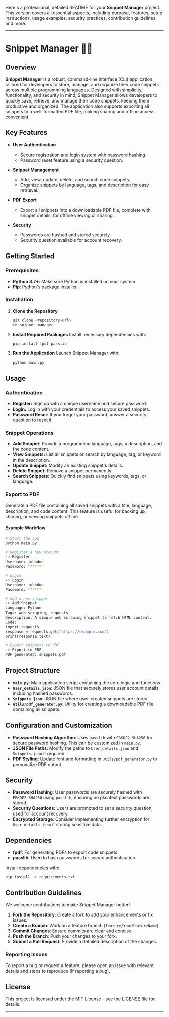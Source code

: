 Here's a professional, detailed README for your **Snippet Manager** project. This version covers all essential aspects, including purpose, features, setup instructions, usage examples, security practices, contribution guidelines, and more.

---

# Snippet Manager 🧑‍💻

## Overview
**Snippet Manager** is a robust, command-line interface (CLI) application tailored for developers to store, manage, and organize their code snippets across multiple programming languages. Designed with simplicity, functionality, and security in mind, Snippet Manager allows developers to quickly save, retrieve, and manage their code snippets, keeping them productive and organized. The application also supports exporting all snippets to a well-formatted PDF file, making sharing and offline access convenient.

## Key Features
- **User Authentication**
  - Secure registration and login system with password hashing.
  - Password reset feature using a security question.
  
- **Snippet Management**
  - Add, view, update, delete, and search code snippets.
  - Organize snippets by language, tags, and description for easy retrieval.
  
- **PDF Export**
  - Export all snippets into a downloadable PDF file, complete with snippet details, for offline viewing or sharing.

- **Security**
  - Passwords are hashed and stored securely.
  - Security question available for account recovery.

## Getting Started

### Prerequisites
- **Python 3.7+**: Make sure Python is installed on your system.
- **Pip**: Python's package installer.

### Installation

1. **Clone the Repository**
   ```bash
   git clone <repository-url>
   cd snippet-manager
   ```

2. **Install Required Packages**
   Install necessary dependencies with:
   ```bash
   pip install fpdf passlib
   ```

3. **Run the Application**
   Launch Snippet Manager with:
   ```bash
   python main.py
   ```

## Usage

### Authentication
- **Register:** Sign up with a unique username and secure password.
- **Login:** Log in with your credentials to access your saved snippets.
- **Password Reset:** If you forget your password, answer a security question to reset it.

### Snippet Operations
- **Add Snippet:** Provide a programming language, tags, a description, and the code content.
- **View Snippets:** List all snippets or search by language, tag, or keyword in the description.
- **Update Snippet:** Modify an existing snippet's details.
- **Delete Snippet:** Remove a snippet permanently.
- **Search Snippets:** Quickly find snippets using keywords, tags, or language.

### Export to PDF
Generate a PDF file containing all saved snippets with a title, language, description, and code content. This feature is useful for backing up, sharing, or viewing snippets offline.

#### Example Workflow

```bash
# Start the app
python main.py

# Register a new account
-> Register
Username: johndoe
Password: ******

# Login
-> Login
Username: johndoe
Password: ******

# Add a new snippet
-> Add Snippet
Language: Python
Tags: web scraping, requests
Description: A simple web scraping snippet to fetch HTML content.
Code:
import requests
response = requests.get('https://example.com')
print(response.text)

# Export snippets to PDF
-> Export to PDF
PDF generated: snippets.pdf
```

## Project Structure
- **`main.py`**: Main application script containing the core logic and functions.
- **`User_details.json`**: JSON file that securely stores user account details, including hashed passwords.
- **`Snippets.json`**: JSON file where user-created snippets are stored.
- **`utils/pdf_generator.py`**: Utility for creating a downloadable PDF file containing all snippets.

## Configuration and Customization
- **Password Hashing Algorithm**: Uses `passlib` with `PBKDF2_SHA256` for secure password hashing. This can be customized in `main.py`.
- **JSON File Paths**: Modify the paths to `User_details.json` and `Snippets.json` if required.
- **PDF Styling**: Update font and formatting in `utils/pdf_generator.py` to personalize PDF output.

## Security
- **Password Hashing**: User passwords are securely hashed with `PBKDF2_SHA256` using `passlib`, ensuring no plaintext passwords are stored.
- **Security Questions**: Users are prompted to set a security question, used for account recovery.
- **Encrypted Storage**: Consider implementing further encryption for `User_details.json` if storing sensitive data.

## Dependencies
- **fpdf**: For generating PDFs to export code snippets.
- **passlib**: Used to hash passwords for secure authentication.

Install dependencies with:
```bash
pip install -r requirements.txt
```

## Contribution Guidelines
We welcome contributions to make Snippet Manager better!

1. **Fork the Repository**: Create a fork to add your enhancements or fix issues.
2. **Create a Branch**: Work on a feature branch (`feature/YourFeatureName`).
3. **Commit Changes**: Ensure commits are clear and concise.
4. **Push the Branch**: Push your changes to your fork.
5. **Submit a Pull Request**: Provide a detailed description of the changes.

### Reporting Issues
To report a bug or request a feature, please open an issue with relevant details and steps to reproduce (if reporting a bug).

## License
This project is licensed under the MIT License - see the [LICENSE](LICENSE) file for details.

---

